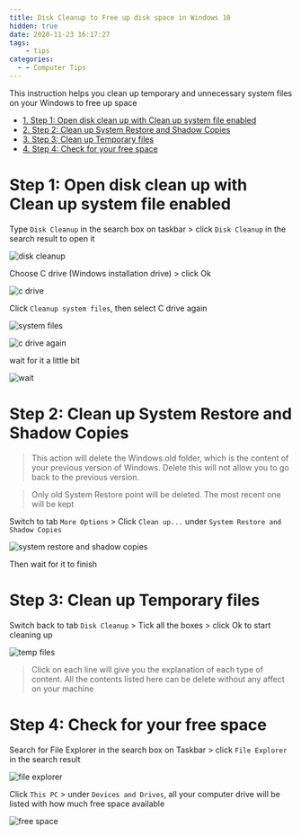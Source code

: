 ```yaml
---
title: Disk Cleanup to Free up disk space in Windows 10
hidden: true
date: 2020-11-23 16:17:27
tags:
    - tips
categories:
  - - Computer Tips
---
```


This instruction helps you clean up temporary and unnecessary system files on your Windows to free up space

<!-- more -->

<!-- TOC -->

- [1. Step 1: Open disk clean up with Clean up system file enabled](#1-step-1-open-disk-clean-up-with-clean-up-system-file-enabled)
- [2. Step 2: Clean up System Restore and Shadow Copies](#2-step-2-clean-up-system-restore-and-shadow-copies)
- [3. Step 3: Clean up Temporary files](#3-step-3-clean-up-temporary-files)
- [4. Step 4: Check for your free space](#4-step-4-check-for-your-free-space)

<!-- /TOC -->

# Step 1: Open disk clean up with Clean up system file enabled
<a id="markdown-step-1%3A-open-disk-clean-up-with-clean-up-system-file-enabled" name="step-1%3A-open-disk-clean-up-with-clean-up-system-file-enabled"></a>

Type `Disk Cleanup` in the search box on taskbar > click `Disk Cleanup` in the search result to open it

![disk cleanup](https://i.imgur.com/0eGTnfs.png)

Choose C drive (Windows installation drive) > click Ok

![c drive](https://i.imgur.com/P5D4Vtr.png)

Click `Cleanup system files`, then select C drive again

![system files](https://i.imgur.com/fYQE0zk.png)

![c drive again](https://i.imgur.com/HVfrA3N.png)

wait for it a little bit

![wait](https://i.imgur.com/njuHGUK.png)

# Step 2: Clean up System Restore and Shadow Copies
<a id="markdown-step-2%3A-clean-up-system-restore-and-shadow-copies" name="step-2%3A-clean-up-system-restore-and-shadow-copies"></a>

> This action will delete the Windows.old folder, which is the content of your previous version of Windows. Delete this will not allow you to go back to the previous version.

> Only old System Restore point will be deleted. The most recent one will be kept

Switch to tab `More Options` > Click `Clean up...` under `System Restore and Shadow Copies`

![system restore and shadow copies](https://i.imgur.com/l0ZRvTe.png)

Then wait for it to finish

# Step 3: Clean up Temporary files
<a id="markdown-step-3%3A-clean-up-temporary-files" name="step-3%3A-clean-up-temporary-files"></a>

Switch back to tab `Disk Cleanup` > Tick all the boxes > click Ok to start cleaning up

![temp files](https://i.imgur.com/872Vyp6.png)

> Click on each line will give you the explanation of each type of content. All the contents listed here can be delete without any affect on your machine

# Step 4: Check for your free space
<a id="markdown-step-4%3A-check-for-your-free-space" name="step-4%3A-check-for-your-free-space"></a>

Search for File Explorer in the search box on Taskbar > click `File Explorer` in the search result

![file explorer](https://i.imgur.com/Qh2Z2o8.png)

Click `This PC` > under `Devices and Drives`, all your computer drive will be listed with how much free space available

![free space](https://i.imgur.com/2i66yAq.png)